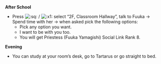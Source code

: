 **After School**

- Press ![:sq:](https://www.powerpyx.com/wp-includes/images/smilies/square.png) / ![:x1:](https://www.powerpyx.com/wp-includes/images/smilies/x1.png) select “2F, Classroom Hallway”, talk to Fuuka -> Spend time with her -> when asked pick the following options:
  - Pick any option you want.
  - I want to be with you too.
  - You will get Priestess (Fuuka Yamagishi) Social Link Rank 8.

**Evening**

- You can study at your room’s desk, go to Tartarus or go straight to bed.

